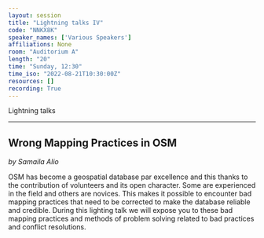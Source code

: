 ```yaml
---
layout: session
title: "Lightning talks IV"
code: "NNKX8K"
speaker_names: ['Various Speakers']
affiliations: None
room: "Auditorium A"
length: "20"
time: "Sunday, 12:30"
time_iso: "2022-08-21T10:30:00Z"
resources: []
recording: True
---
```


Lightning talks

<hr>

## Wrong Mapping Practices in OSM

_by Samaila Alio_

OSM has become a geospatial database par excellence and this thanks to the contribution of volunteers and its open character. Some are experienced in the field and others are novices. This makes it possible to encounter bad mapping practices that need to be corrected to make the database reliable and credible. During this lighting talk we will expose you to these bad mapping practices and methods of problem solving related to bad practices and conflict resolutions.

